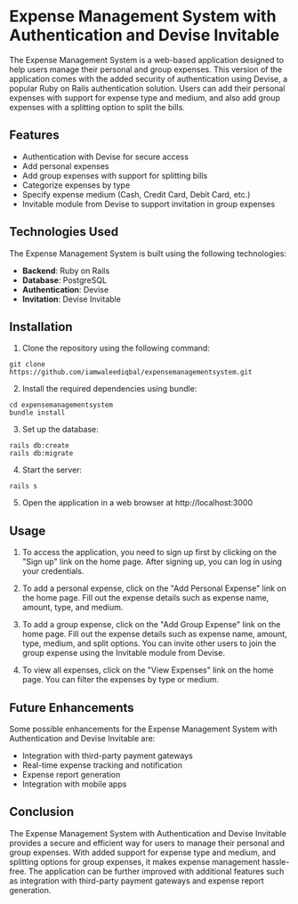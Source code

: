 # Expense Management System with Authentication and Devise Invitable

The Expense Management System is a web-based application designed to help users manage their personal and group expenses. This version of the application comes with the added security of authentication using Devise, a popular Ruby on Rails authentication solution. Users can add their personal expenses with support for expense type and medium, and also add group expenses with a splitting option to split the bills.

## Features

- Authentication with Devise for secure access
- Add personal expenses
- Add group expenses with support for splitting bills
- Categorize expenses by type
- Specify expense medium (Cash, Credit Card, Debit Card, etc.)
- Invitable module from Devise to support invitation in group expenses

## Technologies Used

The Expense Management System is built using the following technologies:

- **Backend**: Ruby on Rails
- **Database**: PostgreSQL
- **Authentication**: Devise
- **Invitation**: Devise Invitable

## Installation

1. Clone the repository using the following command:

```
git clone https://github.com/iamwaleediqbal/expensemanagementsystem.git
```


2. Install the required dependencies using bundle:

```
cd expensemanagementsystem
bundle install
```


3. Set up the database:

```
rails db:create
rails db:migrate
```

4. Start the server:

```
rails s
```

5. Open the application in a web browser at http://localhost:3000

## Usage

1. To access the application, you need to sign up first by clicking on the "Sign up" link on the home page. After signing up, you can log in using your credentials.

2. To add a personal expense, click on the "Add Personal Expense" link on the home page. Fill out the expense details such as expense name, amount, type, and medium.

3. To add a group expense, click on the "Add Group Expense" link on the home page. Fill out the expense details such as expense name, amount, type, medium, and split options. You can invite other users to join the group expense using the Invitable module from Devise.

4. To view all expenses, click on the "View Expenses" link on the home page. You can filter the expenses by type or medium.

## Future Enhancements

Some possible enhancements for the Expense Management System with Authentication and Devise Invitable are:

- Integration with third-party payment gateways
- Real-time expense tracking and notification
- Expense report generation
- Integration with mobile apps

## Conclusion

The Expense Management System with Authentication and Devise Invitable provides a secure and efficient way for users to manage their personal and group expenses. With added support for expense type and medium, and splitting options for group expenses, it makes expense management hassle-free. The application can be further improved with additional features such as integration with third-party payment gateways and expense report generation.
